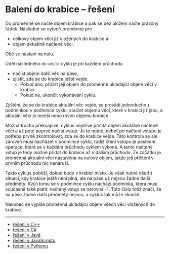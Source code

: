 # Balení do krabice – řešení

Do proměnné se načte objem krabice a pak se bez uložení načte prázdný řádek. Následně se vytvoří proměnné pro

- celkový objem věcí již vložených do krabice a
- objem aktuálně načtené věci.

Obě se nastaví na nulu.

Úděl následného `do`-`while` cyklu je při každém průchodu

- načíst objem další věc na páse,
- zjistit, zda se do krabice ještě vejde.
    - Pokud ano, přičíst její objem do proměnné ukládající objem věcí v krabici.
    - Pokud ne, ukončit vykonávání cyklu.

Zjištění, že se do krabice aktuální věc vejde, se provádí jednoduchou podmínkou v podmínce cyklu: součet objemu věcí,
které v krabici již jsou, a aktuální věci je menší nebo roven objemu krabice.

Možná trochu překvapivě, cyklus nejdříve přičítá objem akutálně načtené věci a až poté poprvé načítá vstup. Je to nutné,
neboť po načtení vstupu je potřeba prvně zkontrolovat, zda se do krabice vejde. Tato kontrola se ale zároveň musí
nacházet v podmínce cyklu, tudíž čtení vstupu je poslední operace, která se v každém průchodu cyklem vykoná. A tento
načtený vstup je tedy možné přidat do krabice až v dalším průchodu. Ze začátku je proměnná aktuální věci nastavena na
nulový objem, takže její přičtení v prvním průchodu nic nenaruší.

Takto cyklus poběží, dokud bude v krabici místo. Je však nutné ošetřit situaci, kdy krabice ještě není plná, ale na páse
už nejsou žádné další předměty. Kvůli tomu se v podmínce cyklu nachází podmínka, která musí současně také platit:
načtený vstup se nerovná -1. Toto číslo totiž značí, že na páse žádné další předměty nejsou, a cyklus tak může skončit.

Nakonec se vypíše proměnná ukládající objem všech věcí vložených do krabice.

---

- [řešení v C++](main.cpp)
- [řešení v C#](main.cs)
- [řešení v Javě](main.java)
- [řešení v JavaScriptu](main.js)
- [řešení v Pythonu](main.py)
